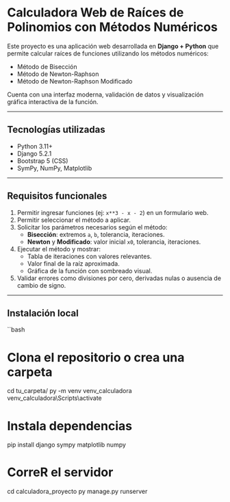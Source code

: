#  Calculadora Web de Raíces de Polinomios con Métodos Numéricos

Este proyecto es una aplicación web desarrollada en **Django + Python** que permite calcular raíces de funciones utilizando los métodos numéricos:

- Método de Bisección
- Método de Newton-Raphson
- Método de Newton-Raphson Modificado

Cuenta con una interfaz moderna, validación de datos y visualización gráfica interactiva de la función.

---

##  Tecnologías utilizadas

- Python 3.11+
- Django 5.2.1
- Bootstrap 5 (CSS)
- SymPy, NumPy, Matplotlib

---

##  Requisitos funcionales

1. Permitir ingresar funciones (ej: `x**3 - x - 2`) en un formulario web.
2. Permitir seleccionar el método a aplicar.
3. Solicitar los parámetros necesarios según el método:
   - **Bisección**: extremos `a`, `b`, tolerancia, iteraciones.
   - **Newton** y **Modificado**: valor inicial `x0`, tolerancia, iteraciones.
4. Ejecutar el método y mostrar:
   - Tabla de iteraciones con valores relevantes.
   - Valor final de la raíz aproximada.
   - Gráfica de la función con sombreado visual.
5. Validar errores como divisiones por cero, derivadas nulas o ausencia de cambio de signo.

---

##  Instalación local

``bash
# Clona el repositorio o crea una carpeta
cd tu_carpeta/
py -m venv venv_calculadora
venv_calculadora\Scripts\activate

# Instala dependencias
pip install django sympy matplotlib numpy

# CorreR el servidor
cd calculadora_proyecto
py manage.py runserver
